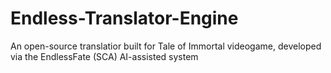 # Endless-Translator-Engine
An open-source translatior built for Tale of Immortal videogame, developed via the EndlessFate (SCA) AI-assisted system
